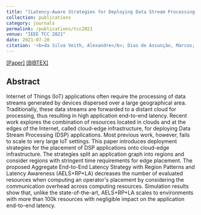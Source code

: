 ```yaml
---
title: "[Latency-Aware Strategies for Deploying Data Stream Processing Applications on Large Cloud-Edge Infrastructure](https://ieeexplore.ieee.org/document/9491097)"
collection: publications
category: journals
permalink: /publications/tcc2021
venue: "IEEE TCC 2021"
date: 2021-07-20
citation: '<b>da Silva Veith, Alexandre</b>; Dias de Assunção, Marcos; Lefèvre, Laurent.'
---
```

[[Paper]](http://aveith.github.io/files/tcc2021.pdf) [[BIBTEX]](http://aveith.github.io/files/tcc2021.bib)



## Abstract
Internet of Things (IoT) applications often require the processing of data streams generated by devices dispersed over a large geographical area. Traditionally, these data streams are forwarded to a distant cloud for processing, thus resulting in high application end-to-end latency. Recent work explores the combination of resources located in clouds and at the edges of the Internet, called cloud-edge infrastructure, for deploying Data Stream Processing (DSP) applications. Most previous work, however, fails to scale to very large IoT settings. This paper introduces deployment strategies for the placement of DSP applications onto cloud-edge infrastructure. The strategies split an application graph into regions and consider regions with stringent time requirements for edge placement. The proposed Aggregate End-to-End Latency Strategy with Region Patterns and Latency Awareness (AELS+RP+LA) decreases the number of evaluated resources when computing an operator's placement by considering the communication overhead across computing resources. Simulation results show that, unlike the state-of-the-art, AELS+RP+LA scales to environments with more than 100k resources with negligible impact on the application end-to-end latency.



